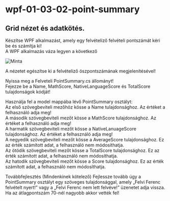 # wpf-01-03-02-point-summary
## Grid nézet és adatkötés.

Készítse WPF alkalmazást, amely egy felvételiző felvételi pontszámát kéri be és számítja ki!  
A WPF alkalmazás váza legyen a következő  

![Minta](https://github.com/csarp-dotnet-core-wpf-task/wpf-01-04-02-point-summary/blob/main/minta.jpg)

A nézetet egészítse ki a felvételiző öszpontszámának megjelenítésével!

Nyissa meg a Felveteli PointSummary.cs állományt!  
Fejezze be a Name, MathScore, NativeLanguageScore és TotalScore tulajdonságok kódját!  

Használja fel a model mappába lévő PointSummary osztályt:  
Az első szövegbeviteli mezőhöz kösse a Name tulajdonsághoz. Az értéket a felhasználó adja meg!  
A második szövegbeviteli mezőt kösse a MathScore tulajdonsághoz. Az értéket a felhasználó adja meg!  
A harmatik szövegbeviteli mezőt kösse a NativeLanuageScore tulajdonsághoz. Az értéket a felhasználó adja meg!  
A negyedik szövegbeviteli mezőt kösse a AverageScore tulajdonsághoz. Ez az érték számított adat, a felhasználó nem módosíthatja.  
Az ötödik szövegbeviteli mezőt kösse a TotalScore tulajdonsághoz. Ez az érték számított adat, a felhasználó nem módosíthatja.  
Az hatodik szövegbeviteli mezőt kösse a Score tulajdonsághoz. Ez az érték számított adat, a felhasználó nem módosíthatja.  

Továbbfejlesztés (Mindenkinek kötelező) 
Fejlessze tovább úgy a PointSummary osztályt egy szöveges tulajdonsággal, amely „Felvi Ferenc felvételt nyert!” vagy a „Felvi Ferenc nem lett felvéve!” üzenetet adja vissza. Ha az átlagpontszám 70-nél nagyobb akkor vették fel! 
